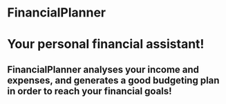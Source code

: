 # FinancialPlanner
<h1>Your personal financial assistant!</h1>
<h2>FinancialPlanner analyses your income and expenses, and generates a good budgeting plan in order to reach your financial goals!</h2>
